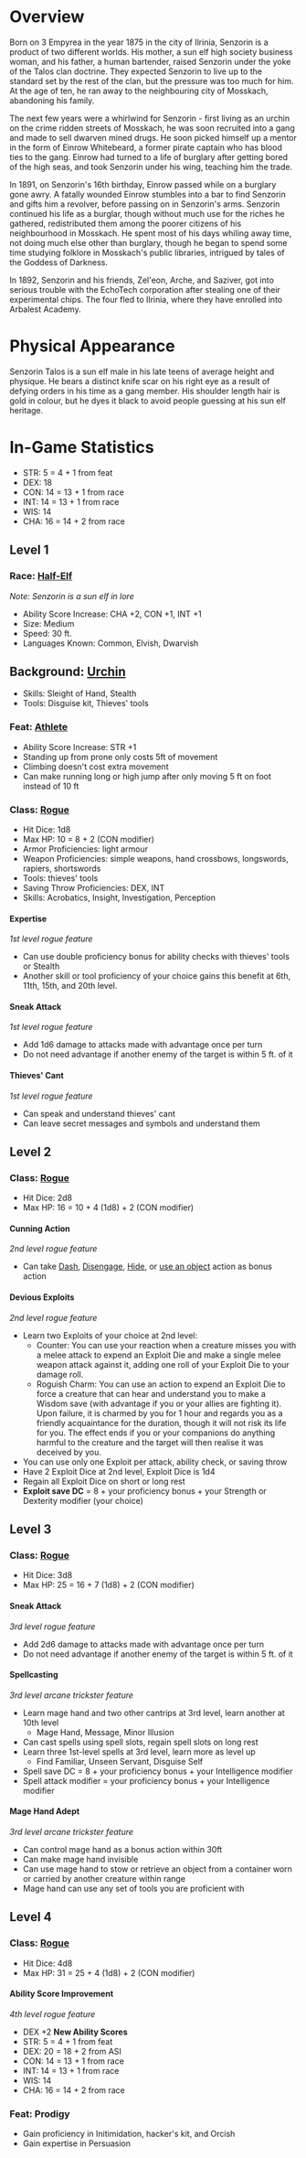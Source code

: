 # Overview
Born on 3 Empyrea in the year 1875 in the city of Ilrinia, Senzorin is a product of two different worlds. His mother, a sun elf high society business woman, and his father, a human bartender, raised Senzorin under the yoke of the Talos clan doctrine. They expected Senzorin to live up to the standard set by the rest of the clan, but the pressure was too much for him. At the age of ten, he ran away to the neighbouring city of Mosskach, abandoning his family.

The next few years were a whirlwind for Senzorin - first living as an urchin on the crime ridden streets of Mosskach, he was soon recruited into a gang and made to sell dwarven mined drugs. He soon picked himself up a mentor in the form of Einrow Whitebeard, a former pirate captain who has blood ties to the gang. Einrow had turned to a life of burglary after getting bored of the high seas, and took Senzorin under his wing, teaching him the trade.

In 1891, on Senzorin's 16th birthday, Einrow passed while on a burglary gone awry. A fatally wounded Einrow stumbles into a bar to find Senzorin and gifts him a revolver, before passing on in Senzorin's arms. Senzorin continued his life as a burglar, though without much use for the riches he gathered, redistributed them among the poorer citizens of his neighbourhood in Mosskach. He spent most of his days whiling away time, not doing much else other than burglary, though he began to spend some time studying folklore in Mosskach's public libraries, intrigued by tales of the Goddess of Darkness.

In 1892, Senzorin and his friends, Zel'eon, Arche, and Saziver, got into serious trouble with the EchoTech corporation after stealing one of their experimental chips. The four fled to Ilrinia, where they have enrolled into Arbalest Academy.

# Physical Appearance
Senzorin Talos is a sun elf male in his late teens of average height and physique. He bears a distinct knife scar on his right eye as a result of defying orders in his time as a gang member. His shoulder length hair is gold in colour, but he dyes it black to avoid people guessing at his sun elf heritage.
# In-Game Statistics
- STR: 5 = 4 + 1 from feat
- DEX: 18
- CON: 14 = 13 + 1 from race
- INT: 14 = 13 + 1 from race
- WIS: 14
- CHA: 16 = 14 + 2 from race
## Level 1
### Race: [Half-Elf](https://5e.tools/races.html#half-elf_phb)
*Note: Senzorin is a sun elf in lore*
- Ability Score Increase: CHA +2, CON +1, INT +1
- Size: Medium
- Speed: 30 ft.
- Languages Known: Common, Elvish, Dwarvish
## Background: [Urchin](https://5e.tools/backgrounds.html#urchin_phb)
- Skills: Sleight of Hand, Stealth
- Tools: Disguise kit, Thieves' tools
### Feat: [Athlete](https://5e.tools/feats.html#athlete_phb)
- Ability Score Increase: STR +1
- Standing up from prone only costs 5ft of movement
- Climbing doesn't cost extra movement
- Can make running long or high jump after only moving 5 ft on foot instead of 10 ft
### Class: [Rogue](https://5e.tools/classes.html#rogue_phb)
- Hit Dice: 1d8
- Max HP: 10 = 8 + 2 (CON modifier)
- Armor Proficiencies: light armour
- Weapon Proficiencies: simple weapons, hand crossbows, longswords, rapiers, shortswords
- Tools: thieves' tools
- Saving Throw Proficiencies: DEX, INT
- Skills: Acrobatics, Insight, Investigation, Perception
#### Expertise
*1st level rogue feature*
- Can use double proficiency bonus for ability checks with thieves' tools or Stealth
- Another skill or tool proficiency of your choice gains this benefit at 6th, 11th, 15th, and 20th level.
#### Sneak Attack
*1st level rogue feature*
- Add 1d6 damage to attacks made with advantage once per turn
- Do not need advantage if another enemy of the target is within 5 ft. of it
#### Thieves' Cant
*1st level rogue feature*
- Can speak and understand thieves' cant
- Can leave secret messages and symbols and understand them
## Level 2

### Class: [Rogue](https://5e.tools/classes.html#rogue_phb)
- Hit Dice: 2d8
- Max HP: 16 = 10 + 4 (1d8) + 2 (CON modifier)
#### Cunning Action
*2nd level rogue feature*
- Can take [Dash](https://5e.tools/actions.html#dash_phb), [Disengage](https://5e.tools/actions.html#disengage_phb), [Hide](https://5e.tools/actions.html#hide_phb), or [use an object](https://5e.tools/actions.html#use%20an%20object_phb) action as bonus action
#### Devious Exploits
*2nd level rogue feature*
- Learn two Exploits of your choice at 2nd level:
	- Counter: You can use your reaction when a creature misses you with a melee attack to expend an Exploit Die and make a single melee weapon attack against it, adding one roll of your Exploit Die to your damage roll.
	- Roguish Charm: You can use an action to expend an Exploit Die to force a creature that can hear and understand you to make a Wisdom save (with advantage if you or your allies are fighting it). Upon failure, it is charmed by you for 1 hour and regards you as a friendly acquaintance for the duration, though it will not risk its life for you. The effect ends if you or your companions do anything harmful to the creature and the target will then realise it was deceived by you.
- You can use only one Exploit per attack, ability check, or saving throw
- Have 2 Exploit Dice at 2nd level, Exploit Dice is 1d4
- Regain all Exploit Dice on short or long rest
- **Exploit save DC** = 8 + your proficiency bonus + your Strength or Dexterity modifier (your choice)
## Level 3

### Class: [Rogue](https://5e.tools/classes.html#rogue_phb)
- Hit Dice: 3d8
- Max HP: 25 = 16 + 7 (1d8) + 2 (CON modifier)
#### Sneak Attack
*3rd level rogue feature*
- Add 2d6 damage to attacks made with advantage once per turn
- Do not need advantage if another enemy of the target is within 5 ft. of it
#### Spellcasting
*3rd level arcane trickster feature*
- Learn mage hand and two other cantrips at 3rd level, learn another at 10th level
	- Mage Hand, Message, Minor Illusion
- Can cast spells using spell slots, regain spell slots on long rest
- Learn three 1st-level spells at 3rd level, learn more as level up
	- Find Familiar, Unseen Servant, Disguise Self
- Spell save DC = 8 + your proficiency bonus + your Intelligence modifier
- Spell attack modifier = your proficiency bonus + your Intelligence modifier

#### Mage Hand Adept
*3rd level arcane trickster feature*
- Can control mage hand as a bonus action within 30ft
- Can make mage hand invisible
- Can use mage hand to stow or retrieve an object from a container worn or carried by another creature within range
- Mage hand can use any set of tools you are proficient with

## Level 4

### Class: [Rogue](https://5e.tools/classes.html#rogue_phb)
- Hit Dice: 4d8
- Max HP: 31 = 25 + 4 (1d8) + 2 (CON modifier)

#### Ability Score Improvement
*4th level rogue feature*
- DEX +2
**New Ability Scores**
- STR: 5 = 4 + 1 from feat
- DEX: 20 = 18 + 2 from ASI
- CON: 14 = 13 + 1 from race
- INT: 14 = 13 + 1 from race
- WIS: 14
- CHA: 16 = 14 + 2 from race

### Feat: Prodigy
- Gain proficiency in Initimidation, hacker's kit, and Orcish
- Gain expertise in Persuasion
